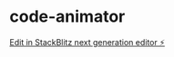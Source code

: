 # code-animator

[Edit in StackBlitz next generation editor ⚡️](https://stackblitz.com/~/github.com/theashishmaurya/code-animator)